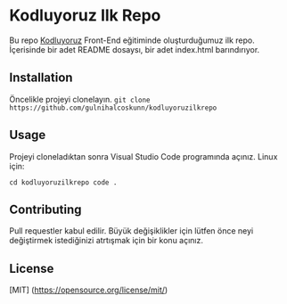 # Kodluyoruz Ilk Repo
Bu repo [Kodluyoruz](https://academy.patika.dev/courses/git/odev1) Front-End eğitiminde oluşturduğumuz ilk repo. İçerisinde bir adet README dosaysı, bir adet index.html barındırıyor.

## Installation
Öncelikle projeyi clonelayın.
`git clone https://github.com/gulnihalcoskunn/kodluyoruzilkrepo`

## Usage
Projeyi cloneladıktan sonra Visual Studio Code programında açınız.
Linux için:

```cd kodluyoruzilkrepo code .```

## Contributing
Pull requestler kabul edilir. Büyük değişiklikler için lütfen önce neyi değiştirmek istediğinizi atrtışmak için bir konu açınız.

## License

[MIT] (https://opensource.org/license/mit/)

